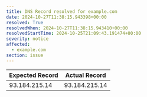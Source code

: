 ```yaml
---
title: DNS Record resolved for example.com
date: 2024-10-27T11:38:15.943398+00:00
resolved: True
resolvedWhen: 2024-10-27T11:38:15.943410+00:00
resolvedStartTime: 2024-10-25T21:09:43.191474+00:00
severity: notice
affected:
  - example.com
section: issue
---
```


| Expected Record  | Actual Record  |
|------------------|----------------|
| 93.184.215.14 | 93.184.215.14 |
